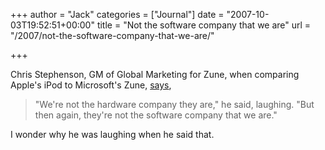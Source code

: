 +++
author = "Jack"
categories = ["Journal"]
date = "2007-10-03T19:52:51+00:00"
title = "Not the software company that we are"
url = "/2007/not-the-software-company-that-we-are/"

+++

Chris Stephenson, GM of Global Marketing for Zune, when comparing Apple's iPod to Microsoft's Zune, [says][1], 

> "We're not the hardware company they are," he said, laughing. "But then again, they're not the software company that we are."

  
> 

I wonder why he was laughing when he said that.

 [1]: http://blog.wired.com/gadgets/2007/10/hands-on-with-z.html